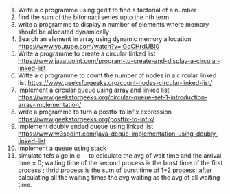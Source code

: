 1. Write a c programme using gedit to find a factorial of a number
2. find the sum of the bifonnaci series upto the nth term
3. write a programme to display n number of elements where memory should be allocated dynamically
4. Search an element in array using dynamic memory allocation https://www.youtube.com/watch?v=iGqCHrdUBI0
5. Write a programme to create a circular linked list https://www.javatpoint.com/program-to-create-and-display-a-circular-linked-list
6. Witte a c programme to count the number of nodes in a circular linked list https://www.geeksforgeeks.org/count-nodes-circular-linked-list/
7. Implement a circular queue using array and linked list https://www.geeksforgeeks.org/circular-queue-set-1-introduction-array-implementation/
8. write a programme to turn a postfix to infix expression https://www.geeksforgeeks.org/postfix-to-infix/
9. implement doubly ended queue using linked list https://www.w3spoint.com/java-deque-implementation-using-doubly-linked-list
10. implement a queue using stack
11. simulate fcfs algo in c -- to calculate the avg of wait time and the arrival time = 0;
waiting time of the second process is the burst time of the first process ;
thrid process is the sum of burst time of 1+2 process;
after calculating all the waiting times the avg waiting as the avg of all waiting time.